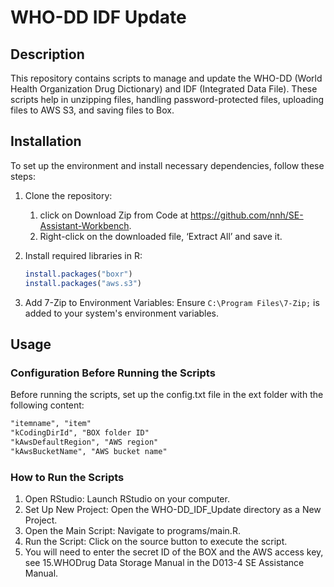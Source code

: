 # WHO-DD IDF Update

## Description

This repository contains scripts to manage and update the WHO-DD (World Health Organization Drug Dictionary) and IDF (Integrated Data File). These scripts help in unzipping files, handling password-protected files, uploading files to AWS S3, and saving files to Box.

## Installation

To set up the environment and install necessary dependencies, follow these steps:

1. Clone the repository:

   1. click on Download Zip from Code at https://github.com/nnh/SE-Assistant-Workbench.
   2. Right-click on the downloaded file, ‘Extract All’ and save it.

2. Install required libraries in R:
   ```R
   install.packages("boxr")
   install.packages("aws.s3")
   ```
3. Add 7-Zip to Environment Variables: Ensure `C:\Program Files\7-Zip;` is added to your system's environment variables.

## Usage

### Configuration Before Running the Scripts

Before running the scripts, set up the config.txt file in the ext folder with the following content:

```config.txt
"itemname", "item"
"kCodingDirId", "BOX folder ID"
"kAwsDefaultRegion", "AWS region"
"kAwsBucketName", "AWS bucket name"
```

### How to Run the Scripts

1. Open RStudio: Launch RStudio on your computer.
2. Set Up New Project: Open the WHO-DD_IDF_Update directory as a New Project.
3. Open the Main Script: Navigate to programs/main.R.
4. Run the Script: Click on the source button to execute the script.
5. You will need to enter the secret ID of the BOX and the AWS access key, see 15.WHODrug Data Storage Manual in the D013-4 SE Assistance Manual.
